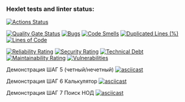 ### Hexlet tests and linter status:
[![Actions Status](https://github.com/liar74ru/php-project-45/actions/workflows/hexlet-check.yml/badge.svg)](https://github.com/liar74ru/php-project-45/actions)

[![Quality Gate Status](https://sonarcloud.io/api/project_badges/measure?project=liar74ru_php-project-45&metric=alert_status)](https://sonarcloud.io/summary/new_code?id=liar74ru_php-project-45) [![Bugs](https://sonarcloud.io/api/project_badges/measure?project=liar74ru_php-project-45&metric=bugs)](https://sonarcloud.io/summary/new_code?id=liar74ru_php-project-45) [![Code Smells](https://sonarcloud.io/api/project_badges/measure?project=liar74ru_php-project-45&metric=code_smells)](https://sonarcloud.io/summary/new_code?id=liar74ru_php-project-45) [![Duplicated Lines (%)](https://sonarcloud.io/api/project_badges/measure?project=liar74ru_php-project-45&metric=duplicated_lines_density)](https://sonarcloud.io/summary/new_code?id=liar74ru_php-project-45) [![Lines of Code](https://sonarcloud.io/api/project_badges/measure?project=liar74ru_php-project-45&metric=ncloc)](https://sonarcloud.io/summary/new_code?id=liar74ru_php-project-45)

[![Reliability Rating](https://sonarcloud.io/api/project_badges/measure?project=liar74ru_php-project-45&metric=reliability_rating)](https://sonarcloud.io/summary/new_code?id=liar74ru_php-project-45) [![Security Rating](https://sonarcloud.io/api/project_badges/measure?project=liar74ru_php-project-45&metric=security_rating)](https://sonarcloud.io/summary/new_code?id=liar74ru_php-project-45) [![Technical Debt](https://sonarcloud.io/api/project_badges/measure?project=liar74ru_php-project-45&metric=sqale_index)](https://sonarcloud.io/summary/new_code?id=liar74ru_php-project-45) [![Maintainability Rating](https://sonarcloud.io/api/project_badges/measure?project=liar74ru_php-project-45&metric=sqale_rating)](https://sonarcloud.io/summary/new_code?id=liar74ru_php-project-45) [![Vulnerabilities](https://sonarcloud.io/api/project_badges/measure?project=liar74ru_php-project-45&metric=vulnerabilities)](https://sonarcloud.io/summary/new_code?id=liar74ru_php-project-45)

Демонстрация ШАГ 5 (четный/нечетный)
[![asciicast](https://asciinema.org/a/rQr1gX4Z93LaN5o1jKXX48sRd.svg)](https://asciinema.org/a/rQr1gX4Z93LaN5o1jKXX48sRd)

Демонстрация ШАГ 6 Калькулятор
[![asciicast](https://asciinema.org/a/iAJ880HqGwrVEc2vtJztBGMEO.svg)](https://asciinema.org/a/iAJ880HqGwrVEc2vtJztBGMEO)

Демонстрация ШАГ 7 Поиск НОД
[![asciicast](https://asciinema.org/a/JJqY9TC290ypY1fueAyhJkMin.svg)](https://asciinema.org/a/JJqY9TC290ypY1fueAyhJkMin)